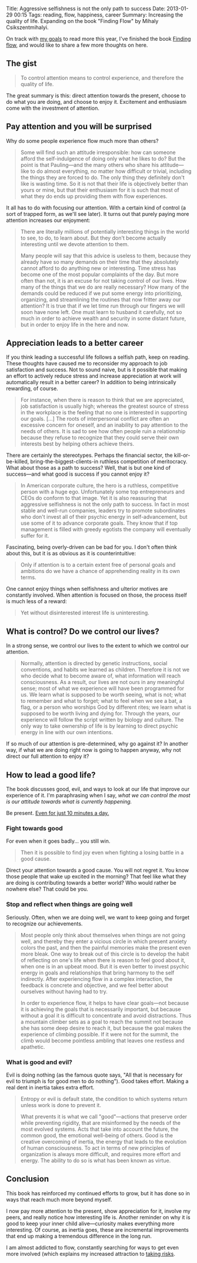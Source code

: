 Title: Aggressive selfishness is not the only path to success
Date: 2013-01-29 00:15
Tags: reading, flow, happiness, career
Summary: Increasing the quality of life. Expanding on the book "Finding Flow" by Mihaly Csikszentmihalyi.

On track with [my goals](/2012/12/belated-birthday-resolutions/#write-and-read-more) to read more this year, I've finished the book [Finding flow](http://www.amazon.com/Finding-Flow-Psychology-Engagement-Masterminds/dp/0465024114/), and would like to share a few more thoughts on here.

## The gist

> To control attention means to control experience, and therefore the quality of life.

The great summary is this: direct attention towards the present, choose to do what you are doing, and choose to enjoy it. Excitement and enthusiasm come with the investment of attention.

## Pay attention and you will be surprised

Why do some people experience flow much more than others?

> Some will find such an attitude irresponsible: how can someone afford the self-indulgence of doing only what he likes to do? But the point is that Pauling&mdash;and the many others who share his attitude&mdash;like to do almost everything, no matter how difficult or trivial, including the things they are forced to do. The only thing they definitely don't like is wasting time. So it is not that their life is objectively better than yours or mine, but that their enthusiasm for it is such that most of what they do ends up providing them with flow experiences.

It all has to do with focusing our attention. With a certain kind of control (a sort of trapped form, as we'll see later). It turns out that purely paying more attention increases our enjoyment:

> There are literally millions of potentially interesting things in the world to see, to do, to learn about. But they don't become actually interesting until we devote attention to them.
>
> Many people will say that this advice is useless to them, because they already have so many demands on their time that they absolutely cannot afford to do anything new or interesting. Time stress has become one of the most popular complaints of the day. But more often than not, it is an excuse for not taking control of our lives. How many of the things that we do are really necessary? How many of the demands could be reduced if we put some energy into prioritizing, organizing, and streamlining the routines that now fritter away our attention? It is true that if we let time run through our fingers we will soon have none left. One must learn to husband it carefully, not so much in order to achieve wealth and security in some distant future, but in order to enjoy life in the here and now.

## Appreciation leads to a better career

If you think leading a successful life follows a selfish path, keep on reading. These thoughts have caused me to reconsider my approach to job satisfaction and success. Not to sound naive, but is it possible that making an effort to actively reduce stress and increase appreciation at work will automatically result in a better career? In addition to being intrinsically rewarding, of course.

> For instance, when there is reason to think that we are appreciated, job satisfaction is usually high; whereas the greatest source of stress in the workplace is the feeling that no one is interested in supporting our goals. [...] The roots of interpersonal conflict are often an excessive concern for oneself, and an inability to pay attention to the needs of others. It is sad to see how often people ruin a relationship because they refuse to recognize that they could serve their own interests best by helping others achieve theirs.

There are certainly the stereotypes. Perhaps the financial sector, the kill-or-be-killed, bring-the-biggest-clients-in ruthless competition of meritocracy. What about those as a path to success? Well, that is but one kind of success&mdash;and what good is success if you cannot enjoy it?

> In American corporate culture, the hero is a ruthless, competitive person with a huge ego. Unfortunately some top entrepreneurs and CEOs do conform to that image. Yet it is also reassuring that aggressive selfishness is not the only path to success. In fact in most stable and well-run companies, leaders try to promote subordinates who don't invest all of their psychic energy in self-advancement, but use some of it to advance corporate goals. They know that if top management is filled with greedy egotists the company will eventually suffer for it.

Fascinating, being overly-driven can be bad for you. I don't often think about this, but it is as obvious as it is counterintuitive:

> Only if attention is to a certain extent free of personal goals and ambitions do we have a chance of apprehending reality in its own terms.

One cannot enjoy things when selfishness and ulterior motives are constantly involved. When attention is focused on those, the process itself is much less of a reward:

> Yet without disinterested interest life is uninteresting.

## What is control? Do we control our lives?

In a strong sense, we control our lives to the extent to which we control our attention.

> Normally, attention is directed by genetic instructions, social conventions, and habits we learned as children. Therefore it is not we who decide what to become aware of, what information will reach consciousness. As a result, our lives are not ours in any meaningful sense; most of what we experience will have been programmed for us. We learn what is supposed to be worth seeing, what is not; what to remember and what to forget; what to feel when we see a bat, a flag, or a person who worships God by different rites; we learn what is supposed to be worth living and dying for. Through the years, our experience will follow the script written by biology and culture. The only way to take ownership of life is by learning to direct psychic energy in line with our own intentions.

If so much of our attention is pre-determined, why go against it? In another way, if what we are doing right now is going to happen anyway, why not direct our full attention to enjoy it?

## How to lead a good life?

The book discusses good, evil, and ways to look at our life that improve our experience of it.  I'm paraphrasing when I say, <em>what we can control the most is our attitude towards what is currently happening.</em>

Be present. [Even for just 10 minutes a day.](http://www.inc.com/francesca-fenzi/refresh-your-brain-10-minutes.html)

### Fight towards good

For even when it goes badly... you still win.

> Then it is possible to find joy even when fighting a losing battle in a good cause.

Direct your attention towards a good cause. You will not regret it. You know those people that wake up excited in the morning? That feel like what they are doing is contributing towards a better world? Who would rather be nowhere else? That could be you.

### Stop and reflect when things are going well

Seriously. Often, when we are doing well, we want to keep going and forget to recognize our achievements.

> Most people only think about themselves when things are not going well, and thereby they enter a vicious circle in which present anxiety colors the past, and then the painful memories make the present even more bleak. One way to break out of this circle is to develop the habit of reflecting on one's life when there is reason to feel good about it, when one is in an upbeat mood. But it is even better to invest psychic energy in goals and relationships that bring harmony to the self indirectly. After experiencing flow in a complex interaction, the feedback is concrete and objective, and we feel better about ourselves without having had to try.
>
> In order to experience flow, it helps to have clear goals&mdash;not because it is achieving the goals that is necessarily important, but because without a goal it is difficult to concentrate and avoid distractions. Thus a mountain climber sets as a goal to reach the summit not because she has some deep desire to reach it, but because the goal makes the experience of climbing possible. If it were not for the summit, the climb would become pointless ambling that leaves one restless and apathetic.

### What is good and evil?

Evil is doing nothing (as the famous quote says, "All that is necessary for evil to triumph is for good men to do nothing"). Good takes effort. Making a real dent in inertia takes extra effort.

> Entropy or evil is default state, the condition to which systems return unless work is done to prevent it.
>
> What prevents it is what we call "good"&mdash;actions that preserve order while preventing rigidity, that are misinformed by the needs of the most evolved systems. Acts that take into account the future, the common good, the emotional well-being of others. Good is the creative overcoming of inertia, the energy that leads to the evolution of human consciousness. To act in terms of new principles of organization is always more difficult, and requires more effort and energy. The ability to do so is what has been known as virtue.

## Conclusion

This book has reinforced my continued efforts to grow, but it has done so in ways that reach much more beyond myself.

I now pay more attention to the present, show appreciation for it, involve my peers, and really notice how interesting life is. Another reminder on why it is good to keep your inner child alive&mdash;curiosity makes everything more interesting. Of course, as inertia goes, these are incremental improvements that end up making a tremendous difference in the long run.

I am almost addicted to flow, constantly searching for ways to get even more involved (which explains my increased attraction to [taking risks](/2012/01/belated-birthday-resolutions/#take-more-risks).

